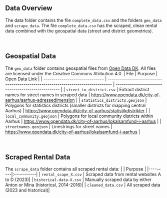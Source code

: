 ## Data Overview
The data folder contains the file ```complete_data.csv```  and the folders ```geo_data``` and ```scrape_data```. The file ```complete_data.csv``` has the scraped, clean rental data combined with the geospatial data (street and district geometries).

<br>

## Geospatial Data
The ```geo_data``` folder contains geospatial files from [Open Data DK](https://www.opendata.dk/hvad-er-open-data-dk). All files are licensed under the Creative Commons Atribution 4.0. 
| File                           | Purpose                                                                          | Open Data Link                                     |
| ------------------------------ | -------------------------------------------------------------------------------- | -------------------------------------------------- |
| ```street_to_district.csv```       | Extract district names for street names in scraped data                          | https://www.opendata.dk/city-of-aarhus/aarhus-adressedimension       |
| ```statistics_districts.geojson``` | Polygons for statistics districts (smaller districts for mapping central Aarhus) | https://www.opendata.dk/city-of-aarhus/statistikdistrikter |
| ```local_community.geojson```      | Polygons for local community districts within Aarhus                             | https://www.opendata.dk/city-of-aarhus/lokalsamfund-i-aarhus    |
| ```streetnames.geojson```          | Linestrings for street names                                                    | https://www.opendata.dk/city-of-aarhus/lokalsamfund-i-aarhus    |

<br>

## Scraped Rental Data 
The ```scrape_data``` folder contains all scraped rental data:
| | Purpose |
|---------|:-----------|
| ```rental_scape_X.csv``` | Scraped data from rental websites A to D (2023)|
| ```historical-data-X.csv``` | Manually scraped data by either Anton or Mina (historical, 2014-2016)| 
| ```cleaned_data.csv``` | All scraped data (2023 and historical)| 
